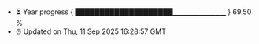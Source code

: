 - ⏳ Year progress { ████████████████████▁▁▁▁▁▁▁▁▁▁ } 69.50 %
- ⏰ Updated on Thu, 11 Sep 2025 16:28:57 GMT

